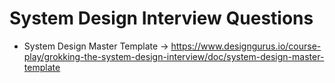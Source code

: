 # System Design Interview Questions

* System Design Master Template -> https://www.designgurus.io/course-play/grokking-the-system-design-interview/doc/system-design-master-template

#### 
